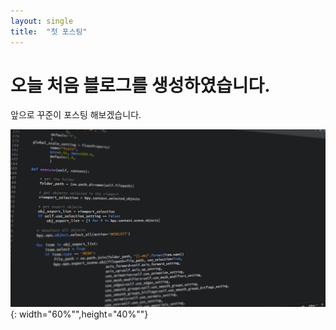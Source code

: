```yaml
---
layout: single
title:  "첫 포스팅"
---
```


# 오늘 처음 블로그를 생성하였습니다.

앞으로 꾸준이 포스팅 해보겠습니다.

![사진첨부](../_assets/code-1084923_1280.png){: width="60%"",height="40%""}
